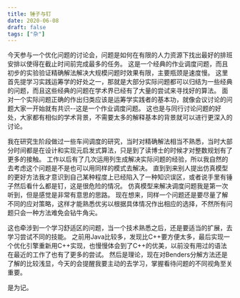 ```yaml
---
title: 锤子与钉
date: 2020-06-08
draft: false
tags: ["杂"]
---
```


今天参与一个优化问题的讨论会，问题是如何在有限的人力资源下找出最好的排班安排以使得在截止时间前完成最多的任务。
这是一个经典的作业调度问题，而且初步的实验验证精确解法解决大规模问题时效果有限，主要瓶颈是速度慢。
这里首先提学习实践运筹学的好处之一，那就是大部分实际问题都可以归结为一些经典的问题，而且这些经典的问题在学术界已经有了大量的尝试来寻找好的算法。
面对一个实际问题正确的作出归类应该是运筹学实践者的基本功，就像会议讨论的问题大家一开始就有共识--这是一个作业调度问题。
这也是与同行讨论问题的好处，大家都有相似的学术背景，不需要太多的解释基本的背景就可以进行更深入的讨论。

我在研究生阶段做过一些车间调度的研究，当时对精确解法相当不熟悉，当时大部分时间都是在设计和实现元启发式算法，只是到了读博士的时候才对整数规划有了更多的接触。
工作以后有了几次运用列生成解决实际问题的经验，所以我自然的去考虑这个问题是不是也可以用同样的模式去解决。
直到到来别人提出仿真模型的更好方法我才意识到自己某种程度上已经陷入了一种知识误区，或者说手里有锤子然后看什么都是钉，这是很危险的情况。
仿真模型来解决调度问题我是第一次听到，但是感觉是非常有意思的思路。
现在想来，同样一个问题还是要尽量了解不同的应对策略，这样才能熟悉优劣以根据具体情况作出相应的选择，不然所有问题只会一种方法难免会钻牛角尖。

这也牵涉到一个学习舒适区的问题，当一个技术熟悉之后，还是要适当的扩展，去学习尝试不同的技能。
之前用Java比较多，发现比C++要方便太多，最后实现一个优化引擎重新用C++实现，也慢慢体会到了C++的优美，以前没有用过的语法在最近的工作了也有了更多的尝试。
然后是理论，现在对Benders分解方法还是了解的比较浅显，今天的会提醒我要主动的去学习，掌握看待问题的不同视角至关重要。

是为记。
